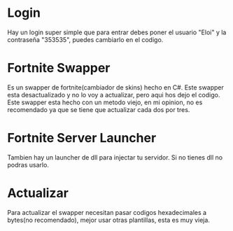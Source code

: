 # Login
Hay un login super simple que para entrar debes poner el usuario "Eloi" y la contraseña "353535", puedes cambiarlo en el codigo.
# Fortnite Swapper
Es un swapper de fortnite(cambiador de skins) hecho en C#. Este swapper esta desactualizado y no lo voy a actualizar, pero aqui hos dejo el codigo. Este swapper esta hecho con un metodo viejo, en mi opinion, no es recomendado ya que se tiene que actualizar cada dos por tres.
# Fortnite Server Launcher
Tambien hay un launcher de dll para injectar tu servidor. Si no tienes dll no podras usarlo.
# Actualizar
Para actualizar el swapper necesitan pasar codigos hexadecimales a bytes(no recomendado), mejor usar otras plantillas, esta es muy vieja.
